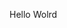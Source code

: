 Hello Wolrd
































































































































































































































































































































































































































































































































































































































































































































































































































































































































































































































































































































































































































































































































































































































































































































































































































































































































































































































































































































































































































































































































































































































































































































































































































































































































































































































































































































































































































































































































































































































































































































































































































































































































































































































































































































































































































































































































